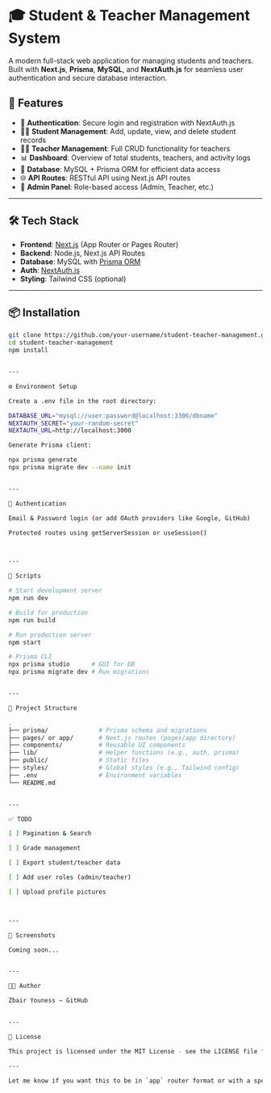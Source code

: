 
# 🎓 Student & Teacher Management System

A modern full-stack web application for managing students and teachers. Built with **Next.js**, **Prisma**, **MySQL**, and **NextAuth.js** for seamless user authentication and secure database interaction.

## 🚀 Features

- 🔐 **Authentication**: Secure login and registration with NextAuth.js
- 🧑‍🎓 **Student Management**: Add, update, view, and delete student records
- 👩‍🏫 **Teacher Management**: Full CRUD functionality for teachers
- 📊 **Dashboard**: Overview of total students, teachers, and activity logs
- 💾 **Database**: MySQL + Prisma ORM for efficient data access
- 🌐 **API Routes**: RESTful API using Next.js API routes
- 🔧 **Admin Panel**: Role-based access (Admin, Teacher, etc.)

---

## 🛠 Tech Stack

- **Frontend**: [Next.js](https://nextjs.org/) (App Router or Pages Router)
- **Backend**: Node.js, Next.js API Routes
- **Database**: MySQL with [Prisma ORM](https://www.prisma.io/)
- **Auth**: [NextAuth.js](https://next-auth.js.org/)
- **Styling**: Tailwind CSS (optional)

---

## 📦 Installation

```bash
git clone https://github.com/your-username/student-teacher-management.git
cd student-teacher-management
npm install


---

⚙️ Environment Setup

Create a .env file in the root directory:

DATABASE_URL="mysql://user:password@localhost:3306/dbname"
NEXTAUTH_SECRET="your-random-secret"
NEXTAUTH_URL=http://localhost:3000

Generate Prisma client:

npx prisma generate
npx prisma migrate dev --name init


---

🔐 Authentication

Email & Password login (or add OAuth providers like Google, GitHub)

Protected routes using getServerSession or useSession()



---

🧾 Scripts

# Start development server
npm run dev

# Build for production
npm run build

# Run production server
npm start

# Prisma CLI
npx prisma studio      # GUI for DB
npx prisma migrate dev # Run migrations


---

📁 Project Structure

.
├── prisma/              # Prisma schema and migrations
├── pages/ or app/       # Next.js routes (pages/app directory)
├── components/          # Reusable UI components
├── lib/                 # Helper functions (e.g., auth, prisma)
├── public/              # Static files
├── styles/              # Global styles (e.g., Tailwind config)
├── .env                 # Environment variables
└── README.md


---

✅ TODO

[ ] Pagination & Search

[ ] Grade management

[ ] Export student/teacher data

[ ] Add user roles (admin/teacher)

[ ] Upload profile pictures



---

📸 Screenshots

Coming soon...


---

🧑‍💻 Author

Zbair Youness – GitHub


---

📄 License

This project is licensed under the MIT License - see the LICENSE file for details.

---

Let me know if you want this to be in `app` router format or with a specific UI library like Tailwind, ShadCN, or Material UI.


